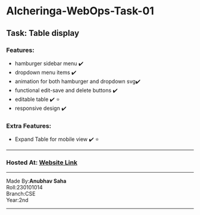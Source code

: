 # Alcheringa-WebOps-Task-01
## Task: Table display 
### Features:
- hamburger sidebar menu :heavy_check_mark:
- dropdown menu items :heavy_check_mark:
- animation for both hamburger and dropdown svg:heavy_check_mark:
- functional edit-save and delete buttons :heavy_check_mark:
- editable table :heavy_check_mark: :star:
- responsive design :heavy_check_mark:
### Extra Features:
- Expand Table for mobile view :heavy_check_mark: :star:
---
### Hosted At: [Website Link](https://alcher-webops-t1.netlify.app/)
---
Made By:<b>Anubhav Saha</b> <br>
Roll:230101014 <br>
Branch:CSE <br>
Year:2nd <br>
<hr>
